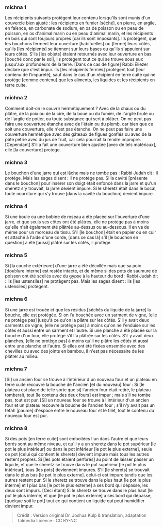 
### michna 1
Les récipients suivants protègent leur contenu lorsqu'ils sont munis d'un couvercle bien ajusté : les récipients en fumier [séché], en pierre, en argile, en faïence, en carbonate de sodium, en os de poisson ou en peau de poisson, en os d'animal marin ou en peau d'animal marin, et les récipients en bois qui sont toujours propres [car ils sont imposants]. Ils protègent, que les bouchons ferment leur ouverture [habituelles] ou [ferme] leurs côtés, qu'ils [les récipients] se tiennent sur leurs bases ou qu'ils s'appuient sur leurs côtés. S'ils [les objets] étaient retournés avec leur ouverture en bas [bouché donc par le sol], ils protègent tout ce qui se trouve sous eux jusqu'aux profondeurs de la terre. [Dans ce cas de figure] Rabbi Eliezer déclare que c'est impur. Ils [les récipients fermés] protègent tout [leur contenu de l'impureté], sauf dans le cas d'un récipient en terre cuite qui ne protège [comme contenu] que les aliments, les liquides et les récipients en terre cuite.

### michna 2
Comment doit-on le couvrir hermétiquement ? Avec de la chaux ou du plâtre, de la poix ou de la cire, de la boue ou du fumier, de l'argile brute ou de l'argile de potier, ou toute substance qui sert à plâtrer. On ne peut pas faire une couverture étanche avec de l'étain ou du plomb, car bien que ce soit une couverture, elle n'est pas étanche. On ne peut pas faire une couverture hermétique avec des gâteaux de figues gonflés ou avec de la pâte pétrie avec du jus de fruit, car cela pourrait la rendre impropre. [Cependant] S'il a fait une couverture bien ajustée [avec de tels matériaux], elle [la couverture] protège.

### michna 3
Le bouchon d'une jarre qui est lâche mais ne tombe pas : Rabbi Judah dit : il protège. Mais les sages disent : il ne protège pas. Si la cavité [présente dans le bouchon] pour insérer son doigt était enfoncé dans la jarre et qu'un sheretz s'y trouvait, la jarre devient impure. Si le sheretz était dans le bocal, toute nourriture qui s'y trouve [dans la cavité du bouchon] devient impure.

### michna 4
Si une boule ou une bobine de roseau a été placée sur l'ouverture d'une jarre, et que seuls ses côtés ont été plâtrés, elle ne protège pas à moins qu'elle n'ait également été plâtrée au-dessus ou au-dessous. Il en va de même pour un morceau de tissu. S'il [le bouchon] était en papier ou en cuir et attaché à l'aide d'une corde, [dans ce cas là] s'il [le bouchon en question] a été [aussi] plâtré sur les côtés, il protège.

### michna 5
Si [la couche extérieure] d'une jarre a été décollée mais que sa poix [doublure interne] est restée intacte, et de même si des pots de saumure de poisson ont été scellés avec du gypse à la hauteur du bord : Rabbi Judah dit : ils [les ustensiles] ne protègent pas. Mais les sages disent : ils [les ustensiles] protègent.

### michna 6
Si une jarre est trouée et que les résidus [séchés du liquide de la jarre] la bouche, elle est protégée. Si on l'a bouchée avec un sarment de vigne, [elle ne protège pas] jusqu'à ce qu'on la plâtre sur les côtés. S'il y avait deux sarments de vigne, [elle ne protège pas] à moins qu'on ne l'enduise sur les côtés et aussi entre un sarment et l'autre. Si une planche a été placée sur la bouche d'un four, elle protège s'il l'a plâtrée sur les côtés. S'il y avait deux planches, [elle ne protège pas] à moins qu'il ne plâtre les côtés et aussi entre une planche et l'autre. Si elles ont été fixées ensemble avec des chevilles ou avec des joints en bambou, il n'est pas nécessaire de les plâtrer au milieu.

### michna 7
[Si] un ancien four se trouve à l'intérieur d'un nouveau four et un plateau en terre cuite recouvre la bouche de l'ancien [et du nouveau] four : Si [le plateau est placé de telle sorte que si] l'ancien four était retiré, le plateau tomberait, tout [le contenu des deux fours] est impur ; mais s'il ne tombe pas, tout est pur. [Si] un nouveau four se trouve à l'intérieur d'un ancien four et un plateau recouvre la bouche de l'ancien four ; s'il n'y avait pas un tefah [paume] d'espace entre le nouveau four et le filet, tout le contenu du nouveau four est pur.

### michna 8
Si des pots [en terre cuite] sont emboitées l'un dans l'autre et que leurs bords sont au même niveau, et qu'il y a un sheretz dans le pot supérieur [le pot le plus intérieur] ou dans le pot inférieur [le pot le plus externe], seule ce pot [celui qui contient le sherets] devient impure mais tous les autres restent propres. Si [les pots étaient perforés] au point de laisser passer un liquide, et que le sheretz se trouve dans le pot supérieur [le pot le plus intérieur], tous [les pots] deviennent impures. S'il [le sherets] se trouvait dans le plus bas [le pot le plus externe], celui-ci est impure tandis que les autres restent pur. Si le sheretz se trouve dans le plus haut [le pot le plus interne] et l plus bas [le pot le plus externe] a ses bord qui dépasse, les deux sont impurs. [Ceci étant] Si le sheretz se trouve dans le plus haut [le pot le plus interne] et  que [le pot le plus externe] a ses bord qui dépasse, [quelque soit le pot] tout ce qui contient un liquide qui peut humidifier devient impur.

>Crédit : Version original Dr. Joshua Kulp & translation, adaptation Talmedia
>Licence : CC BY-NC